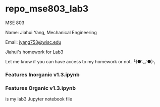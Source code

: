 # repo_mse803_lab3

MSE 803 

Name: Jiahui Yang, Mechanical Engineering

Email: jyang753@wisc.edu

Jiahui's homework for Lab3

Let me know if you can have access to my homework or not. ╰(●’◡’●)╮

### Features Inorganic v1.3.ipynb

### Features Organic v1.3.ipynb

is my lab3 Jupyter notebook file
